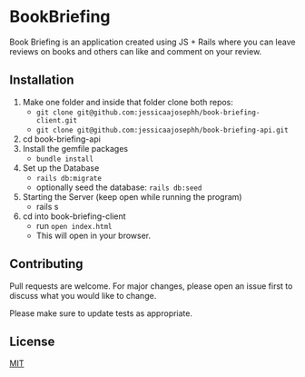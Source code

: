 # BookBriefing
Book Briefing is an application created using JS + Rails where you can leave reviews on books and others can like and comment on your review.
## Installation 
1. Make one folder and inside that folder clone both repos:
    - ``git clone git@github.com:jessicaajosephh/book-briefing-client.git``
    - ``git clone git@github.com:jessicaajosephh/book-briefing-api.git``
2. cd book-briefing-api
3. Install the gemfile packages
    - ``bundle install``
4. Set up the Database
    - ``rails db:migrate``
    - optionally seed the database: ``rails db:seed``
5. Starting the Server (keep open while running the program)
    - rails s
6. cd into book-briefing-client
    - run ``open index.html``
    - This will open in your browser.
## Contributing 
Pull requests are welcome. For major changes, please open an issue first to discuss what you would like to change.

Please make sure to update tests as appropriate.
## License
[MIT](https://choosealicense.com/licenses/mit/)